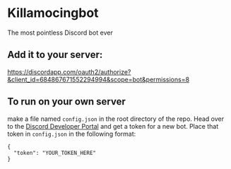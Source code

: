 # Killamocingbot

The most pointless Discord bot ever

## Add it to your server:
  https://discordapp.com/oauth2/authorize?&client_id=684867671552294994&scope=bot&permissions=8




## To run on your own server
make a file named `config.json` in the root directory of the repo. Head over to the [Discord Developer Portal](https://discordapp.com/developers/applications/me) and get a token for a new bot. Place that token in `config.json` in the following format:

```
{
  "token": "YOUR_TOKEN_HERE"
}
```
